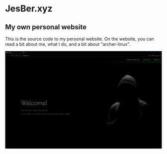 # JesBer.xyz
My own personal website
---

This is the source code to my personal website. On the website, you can read a bit about me, what I do, and a bit about "archer-linux". 

![website.png](website.png)

